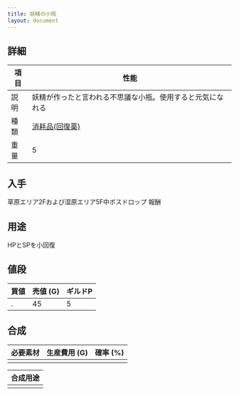 ```yaml
---
title: 妖精の小瓶
layout: document
---
```

## 詳細


|項目|性能|
|---|---|
|説明|妖精が作ったと言われる不思議な小瓶。使用すると元気になれる|
|種類|[消耗品(回復薬)](消耗品(回復薬))|
|重量|5|

## 入手

草原エリア2Fおよび湿原エリア5F中ボスドロップ
報酬

## 用途

HPとSPを小回復

## 値段


|買値|売値 (G)|ギルドP|
|---|---|---|
|.|45|5|

## 合成


|必要素材|生産費用 (G)|確率 (%)|
|---|---|---|
||||


|合成用途|
|---|
||